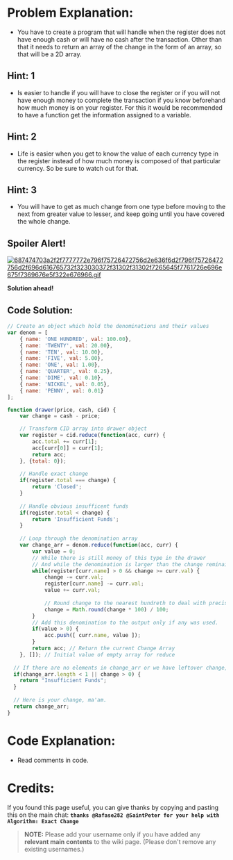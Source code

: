 # Problem Explanation:
- You have to create a program that will handle when the register does not have enough cash or will have no cash after the transaction. Other than that it needs to return an array of the change in the form of an array, so that will be a 2D array.

## Hint: 1
- Is easier to handle if you will have to close the register or if you will not have enough money to complete the transaction if you know beforehand how much money is on your register. For this it would be recommended to have a function get the information assigned to a variable.

## Hint: 2
- Life is easier when you get to know the value of each currency type in the register instead of how much money is composed of that particular currency. So be sure to watch out for that.

## Hint: 3
- You will have to get as much change from one type before moving to the next from greater value to lesser, and keep going until you have covered the whole change.

## Spoiler Alert!
[![687474703a2f2f7777772e796f75726472756d2e636f6d2f796f75726472756d2f696d616765732f323030372f31302f31302f7265645f7761726e696e675f7369676e5f322e676966.gif](https://files.gitter.im/FreeCodeCamp/Wiki/nlOm/thumb/687474703a2f2f7777772e796f75726472756d2e636f6d2f796f75726472756d2f696d616765732f323030372f31302f31302f7265645f7761726e696e675f7369676e5f322e676966.gif)](https://files.gitter.im/FreeCodeCamp/Wiki/nlOm/687474703a2f2f7777772e796f75726472756d2e636f6d2f796f75726472756d2f696d616765732f323030372f31302f31302f7265645f7761726e696e675f7369676e5f322e676966.gif)

**Solution ahead!**

## Code Solution:

```js
// Create an object which hold the denominations and their values
var denom = [
	{ name: 'ONE HUNDRED', val: 100.00},
	{ name: 'TWENTY', val: 20.00},
	{ name: 'TEN', val: 10.00},
	{ name: 'FIVE', val: 5.00},
	{ name: 'ONE', val: 1.00},
	{ name: 'QUARTER', val: 0.25},
	{ name: 'DIME', val: 0.10},
	{ name: 'NICKEL', val: 0.05},
	{ name: 'PENNY', val: 0.01}
];

function drawer(price, cash, cid) {
    var change = cash - price;

    // Transform CID array into drawer object
    var register = cid.reduce(function(acc, curr) {
        acc.total += curr[1];
        acc[curr[0]] = curr[1];
        return acc;
    }, {total: 0});
    
    // Handle exact change
    if(register.total === change) {
        return 'Closed';
    }
    
    // Handle obvious insufficent funds
    if(register.total < change) {
        return 'Insufficient Funds';
    }
    
    // Loop through the denomination array
    var change_arr = denom.reduce(function(acc, curr) {
        var value = 0;
        // While there is still money of this type in the drawer
        // And while the denomination is larger than the change reminaing
        while(register[curr.name] > 0 && change >= curr.val) {
            change -= curr.val;
            register[curr.name] -= curr.val;
            value += curr.val;
            
            // Round change to the nearest hundreth to deal with precision errors
            change = Math.round(change * 100) / 100;
        }
        // Add this denomination to the output only if any was used.
        if(value > 0) {
            acc.push([ curr.name, value ]);
        }
        return acc; // Return the current Change Array
    }, []); // Initial value of empty array for reduce
  
  // If there are no elements in change_arr or we have leftover change, return "Insufficient Funds"
  if(change_arr.length < 1 || change > 0) {
    return "Insufficient Funds";
  }
    
  // Here is your change, ma'am.
  return change_arr;
}
```

# Code Explanation:
- Read comments in code.

# Credits:
If you found this page useful, you can give thanks by copying and pasting this on the main chat:  **`thanks @Rafase282 @SaintPeter for your help with Algorithm: Exact Change`**

> **NOTE:** Please add your username only if you have added any **relevant main contents** to the wiki page. (Please don't remove any existing usernames.)
